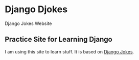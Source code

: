 # Django Djokes
Django Jokes Website
## Practice Site for Learning Django
I am using this site to learn stuff. It is based on
[Django Jokes](https://www.djangojokes.com).
